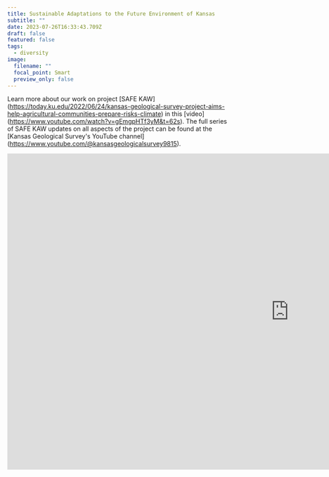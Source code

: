 ```yaml
---
title: Sustainable Adaptations to the Future Environment of Kansas
subtitle: ""
date: 2023-07-26T16:33:43.709Z
draft: false
featured: false
tags:
  - diversity
image:
  filename: ""
  focal_point: Smart
  preview_only: false
---
```

L﻿earn more about our work on project \[SAFE KAW](https://today.ku.edu/2022/06/24/kansas-geological-survey-project-aims-help-agricultural-communities-prepare-risks-climate) in this \[video](https://www.youtube.com/watch?v=gEmgpHTf3yM&t=62s). The full series of SAFE KAW updates on all aspects of the project can be found at the \[Kansas Geological Survey's YouTube channel](https://www.youtube.com/@kansasgeologicalsurvey9815).  

<iframe width="1280" height="720" src="https://www.youtube.com/embed/oCUlkouYcuo" title="SAFE KAW – Water Quality Dynamics in the Kansas River (May 2023 update)" frameborder="0" allow="accelerometer; autoplay; clipboard-write; encrypted-media; gyroscope; picture-in-picture; web-share" allowfullscreen></iframe>